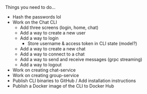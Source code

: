 Things you need to do...

- Hash the passwords lol
- Work on the Chat CLI
  - Add three screens (login, home, chat)
  - Add a way to create a new user
  - Add a way to login
    - Store username & access token in CLI state (model?)
  - Add a way to create a new chat
  - Add a way to connect to a chat
  - Add a way to send and receive messages (grpc streaming)
  - Add a way to logout
- Work on creating chat-service
- Work on creating group-service
- Publish CLI binaries to GitHub / Add installation instructions
- Publish a Docker image of the CLI to Docker Hub